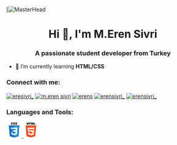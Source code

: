 [![MasterHead](https://media.licdn.com/dms/image/D4D16AQFqrDXLw0HNAg/profile-displaybackgroundimage-shrink_350_1400/0/1719995698882?e=1727308800&v=beta&t=CW_cGQSVvkA8qku05eIIRq-_erwaaxndEYhR6E5IOLM)
<h1 align="center">Hi 👋, I'm M.Eren Sivri</h1>
<h3 align="center">A passionate student developer from Turkey</h3>

- 🌱 I’m currently learning **HTML/CSS**

<h3 align="left">Connect with me:</h3>
<p align="left">
<a href="https://twitter.com/eresivri_" target="blank"><img align="center" src="https://raw.githubusercontent.com/rahuldkjain/github-profile-readme-generator/master/src/images/icons/Social/twitter.svg" alt="eresivri_" height="30" width="40" /></a>
<a href="https://linkedin.com/in/m.eren sivri" target="blank"><img align="center" src="https://raw.githubusercontent.com/rahuldkjain/github-profile-readme-generator/master/src/images/icons/Social/linked-in-alt.svg" alt="m.eren sivri" height="30" width="40" /></a>
<a href="https://fb.com/erens" target="blank"><img align="center" src="https://raw.githubusercontent.com/rahuldkjain/github-profile-readme-generator/master/src/images/icons/Social/facebook.svg" alt="erens" height="30" width="40" /></a>
<a href="https://instagram.com/erensivri_" target="blank"><img align="center" src="https://raw.githubusercontent.com/rahuldkjain/github-profile-readme-generator/master/src/images/icons/Social/instagram.svg" alt="erensivri_" height="30" width="40" /></a>
<a href="https://discord.gg/erensivri_" target="blank"><img align="center" src="https://raw.githubusercontent.com/rahuldkjain/github-profile-readme-generator/master/src/images/icons/Social/discord.svg" alt="erensivri_" height="30" width="40" /></a>
</p>

<h3 align="left">Languages and Tools:</h3>
<p align="left"> <a href="https://www.w3schools.com/css/" target="_blank" rel="noreferrer"> <img src="https://raw.githubusercontent.com/devicons/devicon/master/icons/css3/css3-original-wordmark.svg" alt="css3" width="40" height="40"/> </a> <a href="https://www.w3.org/html/" target="_blank" rel="noreferrer"> <img src="https://raw.githubusercontent.com/devicons/devicon/master/icons/html5/html5-original-wordmark.svg" alt="html5" width="40" height="40"/> </a> </p>





